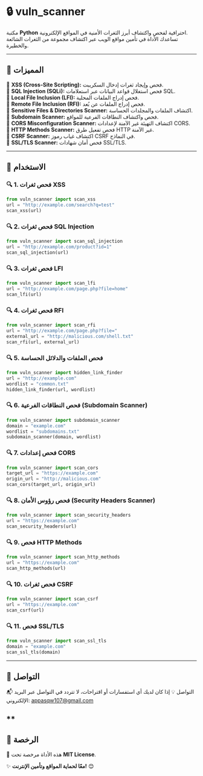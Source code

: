 
# 🔒 vuln_scanner

مكتبة **Python** احترافية لفحص واكتشاف أبرز الثغرات الأمنية في المواقع الإلكترونية.  
تساعدك الأداة في تأمين مواقع الويب عبر اكتشاف مجموعة من الثغرات الشائعة والخطيرة.

---

## 🚀 **المميزات**

🔵 **XSS (Cross-Site Scripting):** فحص وإيجاد ثغرات إدخال السكريبت.  
🔵 **SQL Injection (SQLi):** فحص استغلال قواعد البيانات عبر استعلامات SQL.  
🔵 **Local File Inclusion (LFI):** فحص إدراج الملفات المحلية.  
🔵 **Remote File Inclusion (RFI):** فحص إدراج الملفات عن بُعد.  
🔵 **Sensitive Files & Directories Scanner:** اكتشاف الملفات والمجلدات الحساسة.  
🔵 **Subdomain Scanner:** فحص واكتشاف النطاقات الفرعية للمواقع.  
🔵 **CORS Misconfiguration Scanner:** اكتشاف التهيئة غير الآمنة لإعدادات CORS.  
🔵 **HTTP Methods Scanner:** فحص تفعيل طرق HTTP غير الآمنة.  
🔵 **CSRF Scanner:** اكتشاف غياب رموز CSRF في النماذج.  
🔵 **SSL/TLS Scanner:** فحص أمان شهادات SSL/TLS.  

---

## 📝 **الاستخدام**

### 🔍 **1. فحص ثغرات XSS**
```python
from vuln_scanner import scan_xss
url = "http://example.com/search?q=test"
scan_xss(url)
```

### 🔍 **2. فحص ثغرات SQL Injection**
```python
from vuln_scanner import scan_sql_injection
url = "http://example.com/product?id=1"
scan_sql_injection(url)
```

### 🔍 **3. فحص ثغرات LFI**
```python
from vuln_scanner import scan_lfi
url = "http://example.com/page.php?file=home"
scan_lfi(url)
```

### 🔍 **4. فحص ثغرات RFI**
```python
from vuln_scanner import scan_rfi
url = "http://example.com/page.php?file="
external_url = "http://malicious.com/shell.txt"
scan_rfi(url, external_url)
```

### 🔍 **5. فحص الملفات والدلائل الحساسة**
```python
from vuln_scanner import hidden_link_finder
url = "http://example.com"
wordlist = "common.txt"
hidden_link_finder(url, wordlist)
```

### 🔍 **6. فحص النطاقات الفرعية (Subdomain Scanner)**
```python
from vuln_scanner import subdomain_scanner
domain = "example.com"
wordlist = "subdomains.txt"
subdomain_scanner(domain, wordlist)
```

### 🔍 **7. فحص إعدادات CORS**
```python
from vuln_scanner import scan_cors
target_url = "https://example.com"
origin_url = "http://malicious.com"
scan_cors(target_url, origin_url)
```

### 🔍 **8. فحص رؤوس الأمان (Security Headers Scanner)**
```python
from vuln_scanner import scan_security_headers
url = "https://example.com"
scan_security_headers(url)
```

### 🔍 **9. فحص HTTP Methods**
```python
from vuln_scanner import scan_http_methods
url = "https://example.com"
scan_http_methods(url)
```

### 🔍 **10. فحص ثغرات CSRF**
```python
from vuln_scanner import scan_csrf
url = "https://example.com"
scan_csrf(url)
```

### 🔍 **11. فحص SSL/TLS**
```python
from vuln_scanner import scan_ssl_tls
domain = "example.com"
scan_ssl_tls(domain)
```

---
## 📜 **التواصل**
📬 التواصل
💡 إذا كان لديك أي استفسارات أو اقتراحات، لا تتردد في التواصل عبر البريد الإلكتروني:
appasqw107@gmail.com
## **
## 📜 **الرخصة**

📝 هذه الأداة مرخصة تحت **MIT License**.

✨ **معًا لحماية المواقع وتأمين الإنترنت!** 😊
